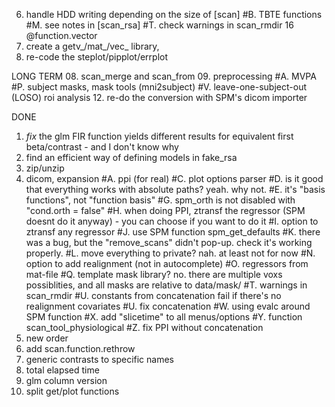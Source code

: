 
06. handle HDD writing depending on the size of [scan]
#B. TBTE functions
#M. see notes in [scan_rsa]
#T. check warnings in scan_rmdir
16 @function.vector
18. create a getv_/mat_/vec_ library, 
19. re-code the steplot/pipplot/errplot

LONG TERM
08. scan_merge and scan_from
09. preprocessing
#A. MVPA
#P. subject masks, mask tools (mni2subject)
#V. leave-one-subject-out (LOSO) roi analysis
12. re-do the conversion with SPM's dicom importer

DONE
01. *fix* the glm FIR function yields different results for equivalent first beta/contrast - and I don't know why
03. find an efficient way of defining models in fake_rsa
07. zip/unzip
09. dicom, expansion
#A. ppi (for real)
#C. plot options parser
#D. is it good that everything works with absolute paths? yeah. why not.
#E. it's "basis functions", not "function basis"
#G. spm_orth is not disabled with "cond.orth = false"
#H. when doing PPI, ztransf the regressor (SPM doesnt do it anyway) - you can choose if you want to do it
#I. option to ztransf any regressor
#J. use SPM function spm_get_defaults
#K. there was a bug, but the "remove_scans" didn't pop-up. check it's working properly.
#L. move everything to private? nah. at least not for now
#N. option to add realignment (not in autocomplete)
#O. regressors from mat-file
#Q. template mask library? no. there are multiple voxs possiblities, and all masks are relative to data/mask/
#T. warnings in scan_rmdir
#U. constants from concatenation fail if there's no realignment covariates
#U. fix concatenation
#W. using evalc around SPM function
#X. add "slicetime" to all menus/options
#Y. function scan_tool_physiological
#Z. fix PPI without concatenation
10. new order
11. add scan.function.rethrow
13. generic contrasts to specific names
14. total elapsed time
15. glm column version
17. split get/plot functions
